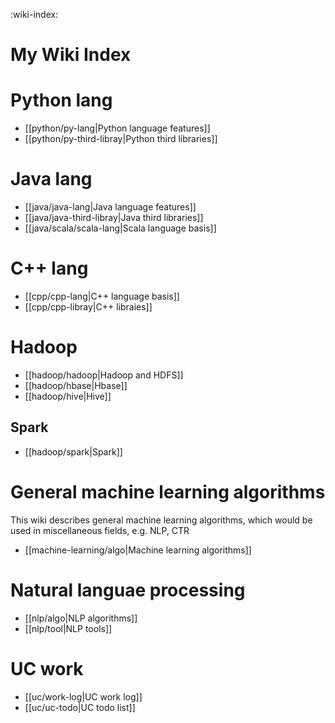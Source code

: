 :wiki-index:

# My Wiki Index

# Python lang 

- [[python/py-lang|Python language features]] 
- [[python/py-third-libray|Python third libraries]] 


# Java lang

- [[java/java-lang|Java language features]] 
- [[java/java-third-libray|Java third libraries]] 
- [[java/scala/scala-lang|Scala language basis]] 


# C++ lang

- [[cpp/cpp-lang|C++ language basis]] 
- [[cpp/cpp-libray|C++ libraies]] 


# Hadoop


- [[hadoop/hadoop|Hadoop and HDFS]] 
- [[hadoop/hbase|Hbase]] 
- [[hadoop/hive|Hive]] 

## Spark

- [[hadoop/spark|Spark]] 


# General machine learning algorithms

This wiki describes general machine learning algorithms, which would be used in miscellaneous fields, e.g. NLP, CTR

- [[machine-learning/algo|Machine learning algorithms]] 


# Natural languae processing

- [[nlp/algo|NLP algorithms]] 
- [[nlp/tool|NLP tools]] 


# UC work 

- [[uc/work-log|UC work log]] 
- [[uc/uc-todo|UC todo list]] 



